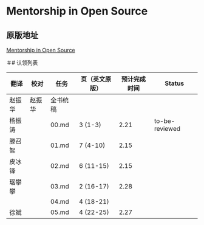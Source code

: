 # Mentorship in Open Source

## 原版地址

[Mentorship in Open Source](../attachments/Mentorship-in-Open-Source.pdf)

＃# 认领列表

| 翻译 | 校对  |  任务                                                               | 页（英文原版） | 预计完成时间 | Status |
| ----| -- | ---------------------------------------------------------------- | ------- | ------ | ------ |
| 赵振华 | 赵振华   | 全书统稿 |                                                              |         |        |       |
| 杨振涛 |   |  00.md | 3 (1-3) | 2.21  |  to-be-reviewed  |
| 滕召智|  |  01.md       | 7 (4-10) | 2.15 |   |
| 皮冰锋 |  |  02.md       | 6 (11-15) | 2.15  |   |
| 琚攀攀 |  |  03.md       | 2 (16-17) | 2.28 |   |
|    |  |  04.md       | 4 (18-21)  |    |   |
| 徐斌    |  |  05.md     | 4 (22-25) | 2.27 |   |
